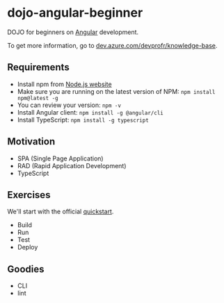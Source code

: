 # dojo-angular-beginner

DOJO for beginners on [Angular](https://angular.io/) development.

To get more information, go to [dev.azure.com/devprofr/knowledge-base](https://dev.azure.com/devprofr/knowledge-base/_wiki/wikis/knowledge-base.wiki?wikiVersion=GBwikiMaster&pagePath=%2FDevelopment%2FJavaScript%2FAngular&pageId=157).

## Requirements

- Install npm from [Node.js website](https://nodejs.org/en/)
- Make sure you are running on the latest version of NPM: `npm install npm@latest -g`
- You can review your version: `npm -v`
- Install Angular client: `npm install -g @angular/cli`
- Install TypeScript: `npm install -g typescript`

## Motivation

- SPA (Single Page Application)
- RAD (Rapid Application Development)
- TypeScript

## Exercises

We'll start with the official [quickstart](https://angular.io/guide/quickstart).

- Build
- Run
- Test
- Deploy

## Goodies

- CLI
- lint
